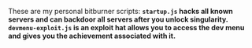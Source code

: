 These are my personal bitburner scripts:
<b>
`startup.js` hacks all known servers and can backdoor all servers after you unlock singularity.
`devmenu-exploit.js` is an exploit hat allows you to access the dev menu and gives you the achievement associated with it.

